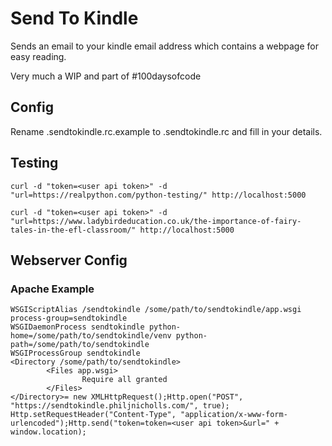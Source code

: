 # Send To Kindle
Sends an email to your kindle email address which contains a webpage for easy reading.

Very much a WIP and part of #100daysofcode

## Config
Rename .sendtokindle.rc.example to .sendtokindle.rc and fill in your details.

## Testing
    curl -d "token=<user api token>" -d "url=https://realpython.com/python-testing/" http://localhost:5000
    
    curl -d "token=<user api token>" -d "url=https://www.ladybirdeducation.co.uk/the-importance-of-fairy-tales-in-the-efl-classroom/" http://localhost:5000

## Webserver Config
### Apache Example
    WSGIScriptAlias /sendtokindle /some/path/to/sendtokindle/app.wsgi process-group=sendtokindle
    WSGIDaemonProcess sendtokindle python-home=/some/path/to/sendtokindle/venv python-path=/some/path/to/sendtokindle
    WSGIProcessGroup sendtokindle
    <Directory /some/path/to/sendtokindle>
            <Files app.wsgi>
                    Require all granted
            </Files>
    </Directory>= new XMLHttpRequest();Http.open("POST", "https://sendtokindle.philjnicholls.com/", true); Http.setRequestHeader("Content-Type", "application/x-www-form-urlencoded");Http.send("token=token=<user api token>&url=" + window.location);
